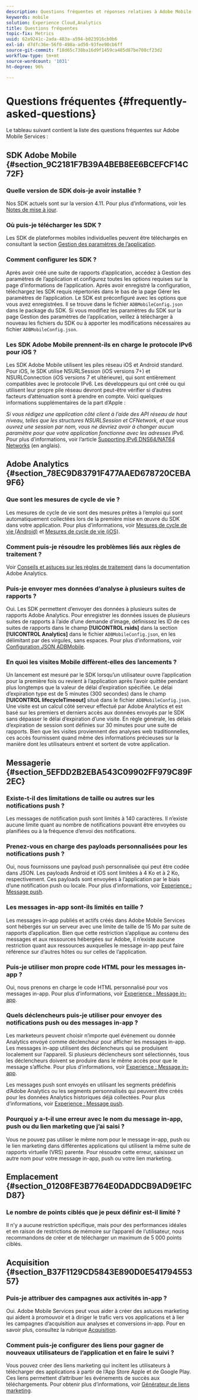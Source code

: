 ```yaml
---
description: Questions fréquentes et réponses relatives à Adobe Mobile Services ainsi qu’une description générale des fonctionnalités.
keywords: mobile
solution: Experience Cloud,Analytics
title: Questions fréquentes
topic-fix: Metrics
uuid: 62a9241c-2ada-483a-a594-b023916cb0b6
exl-id: d7dfc36e-56f0-498a-ad50-93fee90cb6ff
source-git-commit: f18d65c738ba16d9f1459ca485d87be708cf23d2
workflow-type: tm+mt
source-wordcount: '1031'
ht-degree: 96%

---
```


# Questions fréquentes {#frequently-asked-questions}

Le tableau suivant contient la liste des questions fréquentes sur Adobe Mobile Services :

## SDK Adobe Mobile {#section_9C2181F7B39A4BEB8EE6BCEFCF14C72F}

### Quelle version de SDK dois-je avoir installée ?

Nos SDK actuels sont sur la version 4.11. Pour plus d’informations, voir les [Notes de mise à jour](https://experienceleague.adobe.com/docs/release-notes/experience-cloud/current.html?lang=fr).

### Où puis-je télécharger les SDK ?

Les SDK de plateformes mobiles individuelles peuvent être téléchargés en consultant la section [Gestion des paramètres de l’application](/help/using/c-manage-app-settings/c-manage-app-settings.md).

### Comment configurer les SDK ?

Après avoir créé une suite de rapports d’application, accédez à Gestion des paramètres de l’application et configurez toutes les options requises sur la page d’informations de l’application. Après avoir enregistré la configuration, téléchargez les SDK requis répertoriés dans le bas de la page Gérer les paramètres de l’application. Le SDK est préconfiguré avec les options que vous avez enregistrées. Il se trouve dans le fichier `ADBMobileConfig.json` dans le package du SDK. Si vous modifiez les paramètres du SDK sur la page Gestion des paramètres de l’application, veillez à télécharger à nouveau les fichiers du SDK ou à apporter les modifications nécessaires au fichier `ADBMobileConfig.json`.

### Les SDK Adobe Mobile prennent-ils en charge le protocole IPv6 pour iOS ?

Les SDK Adobe Mobile utilisent les piles réseau iOS et Android standard. Pour iOS, le SDK utilise NSURLSession (iOS versions 7+) et NSURLConnection (iOS versions 7 et ultérieure), qui sont entièrement compatibles avec le protocole IPv6. Les développeurs qui ont créé ou qui utilisent leur propre pile réseau devront peut-être vérifier si d’autres facteurs d’atténuation sont à prendre en compte. Voici quelques informations supplémentaires de la part d’Apple :

*Si vous rédigez une application côté client à l’aide des API réseau de haut niveau, telles que les structures NSURLSession et CFNetwork, et que vous ouvrez une session par nom, vous ne devriez avoir à changer aucun paramètre pour que votre application fonctionne avec les adresses IPv6.* Pour plus d’informations, voir l’article [Supporting IPv6 DNS64/NAT64 Networks](https://developer.apple.com/library/content/documentation/NetworkingInternetWeb/Conceptual/NetworkingOverview/UnderstandingandPreparingfortheIPv6Transition/UnderstandingandPreparingfortheIPv6Transition.html#__/apple_ref/doc/uid/TP40010220-CH213-SW1) (en anglais).

## Adobe Analytics {#section_78EC9D83791F477AAED678720CEBA9F6}

### Que sont les mesures de cycle de vie ?

Les mesures de cycle de vie sont des mesures prêtes à l’emploi qui sont automatiquement collectées lors de la première mise en œuvre du SDK dans votre application. Pour plus d’informations, voir [Mesures de cycle de vie (Android)](/help/android/metrics.md) et [Mesures de cycle de vie (iOS)](/help/ios/metrics.md).

### Comment puis-je résoudre les problèmes liés aux règles de traitement ?

Voir [Conseils et astuces sur les règles de traitement](https://experienceleague.adobe.com/docs/analytics/admin/admin-tools/processing-rules/processing-rules-tips.html) dans la documentation Adobe Analytics.

### Puis-je envoyer mes données d’analyse à plusieurs suites de rapports ?

Oui. Les SDK permettent d’envoyer des données à plusieurs suites de rapports Adobe Analytics. Pour enregistrer les données issues de plusieurs suites de rapports à l’aide d’une demande d’image, définissez les ID de ces suites de rapports dans le champ **[!UICONTROL rsids]** dans la section **[!UICONTROL Analytics]** dans le fichier `ADBMobileConfig.json`, en les délimitant par des virgules, sans espaces. Pour plus d’informations, voir [Configuration JSON ADBMobile](/help/ios/configuration/json-config/json-config.md).

### En quoi les visites Mobile diffèrent-elles des lancements ?

Un lancement est mesuré par le SDK lorsqu’un utilisateur ouvre l’application pour la première fois ou revient à l’application après l’avoir quittée pendant plus longtemps que la valeur de délai d’expiration spécifiée. Le délai d’expiration type est de 5 minutes (300 secondes) dans le champ **[!UICONTROL lifecycleTimeout]** situé dans le fichier `ADBMobileConfig.json`. Une visite est un calcul côté serveur effectué par Adobe Analytics et est basé sur les premiers et derniers accès aux données envoyés par le SDK sans dépasser le délai d’expiration d’une visite. En règle générale, les délais d’expiration de session sont définies sur 30 minutes pour une suite de rapports. Bien que les visites proviennent des analyses web traditionnelles, ces accès fournissent quand même des informations précieuses sur la manière dont les utilisateurs entrent et sortent de votre application.

## Messagerie {#section_5EFDD2B2EBA543C09902FF979C89F2EC}

### Existe-t-il des limitations de taille ou autres sur les notifications push ?

Les messages de notification push sont limités à 140 caractères. Il n’existe aucune limite quant au nombre de notifications pouvant être envoyées ou planifiées ou à la fréquence d’envoi des notifications.

### Prenez-vous en charge des payloads personnalisées pour les notifications push ?

Oui, nous fournissons une payload push personnalisée qui peut être codée dans JSON. Les payloads Android et iOS sont limitées à 4 Ko et à 2 Ko, respectivement. Ces payloads sont envoyées à l’application par le biais d’une notification push ou locale. Pour plus d’informations, voir [Experience : Message push](/help/using/in-app-messaging/t-create-push-message/c-experience-push-message.md).

### Les messages in-app sont-ils limités en taille ?

Les messages in-app publiés et actifs créés dans Adobe Mobile Services sont hébergés sur un serveur avec une limite de taille de 15 Mo par suite de rapports d’application. Bien que cette restriction s’applique au contenu des messages et aux ressources hébergées sur Adobe, il n’existe aucune restriction quant aux ressources auxquelles le message in-app peut faire référence sur d’autres hôtes ou sur celles de l’application.

### Puis-je utiliser mon propre code HTML pour les messages in-app ?

Oui, nous prenons en charge le code HTML personnalisé pour vos messages in-app. Pour plus d’informations, voir [Experience : Message in-app](/help/using/in-app-messaging/t-in-app-message/c-experience-in-app-message.md).

### Quels déclencheurs puis-je utiliser pour envoyer des notifications push ou des messages in-app ?

Les marketeurs peuvent choisir n’importe quel événement ou donnée Analytics envoyé comme déclencheur pour afficher les messages in-app. Les messages in-app utilisent des déclencheurs qui se produisent localement sur l’appareil. Si plusieurs déclencheurs sont sélectionnés, tous les déclencheurs doivent se produire dans le même accès pour que le message s’affiche. Pour plus d’informations, voir [Experience : Message in-app](/help/using/in-app-messaging/t-in-app-message/c-experience-in-app-message.md).

Les messages push sont envoyés en utilisant les segments prédéfinis d’Adobe Analytics ou les segments personnalisés qui peuvent être créés pour les données Analytics historiques déjà collectées. Pour plus d’informations, voir [Experience : Message push](/help/using/in-app-messaging/t-create-push-message/c-experience-push-message.md).

### Pourquoi y a-t-il une erreur avec le nom du message in-app, push ou du lien marketing que j’ai saisi ?

Vous ne pouvez pas utiliser le même nom pour le message in-app, push ou le lien marketing dans différentes applications qui utilisent la même suite de rapports virtuelle (VRS) parente. Pour résoudre cette erreur, saisissez un autre nom pour votre message in-app, push ou votre lien marketing.

## Emplacement {#section_01208FE3B7764E0DADDCB9AD9E1FCD87}

### Le nombre de points ciblés que je peux définir est-il limité ?

Il n’y a aucune restriction spécifique, mais pour des performances idéales et en raison de restrictions de mémoire sur l’appareil de l’utilisateur, nous recommandons de créer et de télécharger un maximum de 5 000 points ciblés.

## Acquisition {#section_B37F1129CD5843E890D0E54179455357}

### Puis-je attribuer des campagnes aux activités in-app ?

Oui. Adobe Mobile Services peut vous aider à créer des astuces marketing qui aident à promouvoir et à diriger le trafic vers vos applications et à lier les campagnes d’acquisition aux analyses et conversions in-app. Pour en savoir plus, consultez la rubrique [Acquisition](/help/using/acquisition-main/acquisition-main.md).

### Comment puis-je configurer des liens pour gagner de nouveaux utilisateurs de l’application et en faire le suivi ?

Vous pouvez créer des liens marketing qui incitent les utilisateurs à télécharger des applications à partir de l’App Store Apple et de Google Play. Ces liens permettent d’attribuer les événements de succès aux téléchargements. Pour obtenir plus d’informations, voir [Générateur de liens marketing](/help/using/acquisition-main/c-marketing-links-builder/c-marketing-links-builder.md).

